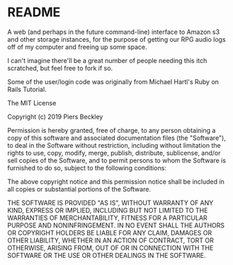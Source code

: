 # README

A web (and perhaps in the future command-line) interface to Amazon s3 and other storage instances, for the purpose of getting our RPG audio logs off of my computer and freeing up some space.

I can't imagine there'll be a great number of people needing this itch scratched, but feel free to fork if so.

Some of the user/login code was originally from Michael Hartl's Ruby on Rails Tutorial.

The MIT License

Copyright (c) 2019 Piers Beckley

Permission is hereby granted, free of charge, to any person obtaining a copy
of this software and associated documentation files (the "Software"), to deal
in the Software without restriction, including without limitation the rights
to use, copy, modify, merge, publish, distribute, sublicense, and/or sell
copies of the Software, and to permit persons to whom the Software is
furnished to do so, subject to the following conditions:

The above copyright notice and this permission notice shall be included in
all copies or substantial portions of the Software.

THE SOFTWARE IS PROVIDED "AS IS", WITHOUT WARRANTY OF ANY KIND, EXPRESS OR
IMPLIED, INCLUDING BUT NOT LIMITED TO THE WARRANTIES OF MERCHANTABILITY,
FITNESS FOR A PARTICULAR PURPOSE AND NONINFRINGEMENT.  IN NO EVENT SHALL THE
AUTHORS OR COPYRIGHT HOLDERS BE LIABLE FOR ANY CLAIM, DAMAGES OR OTHER
LIABILITY, WHETHER IN AN ACTION OF CONTRACT, TORT OR OTHERWISE, ARISING FROM,
OUT OF OR IN CONNECTION WITH THE SOFTWARE OR THE USE OR OTHER DEALINGS IN
THE SOFTWARE.
